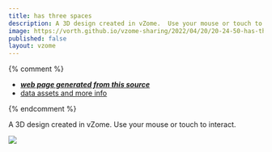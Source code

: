 ```yaml
---
title: has three spaces 
description: A 3D design created in vZome.  Use your mouse or touch to interact.
image: https://vorth.github.io/vzome-sharing/2022/04/20/20-24-50-has-three-spaces-/has-three-spaces-.png
published: false
layout: vzome
---
```


{% comment %}
 - [***web page generated from this source***](<https://vorth.github.io/vzome-sharing/2022/04/20/has-three-spaces--20-24-50.html>)
 - [data assets and more info](<https://github.com/vorth/vzome-sharing/tree/main/2022/04/20/20-24-50-has-three-spaces-/>)
 
{% endcomment %}

A 3D design created in vZome.  Use your mouse or touch to interact.

<vzome-viewer style="width: 100%; height: 65vh;"
       src="https://vorth.github.io/vzome-sharing/2022/04/20/20-24-50-has-three-spaces-/has-three-spaces-.vZome" >
  <img src="https://vorth.github.io/vzome-sharing/2022/04/20/20-24-50-has-three-spaces-/has-three-spaces-.png" />
</vzome-viewer>